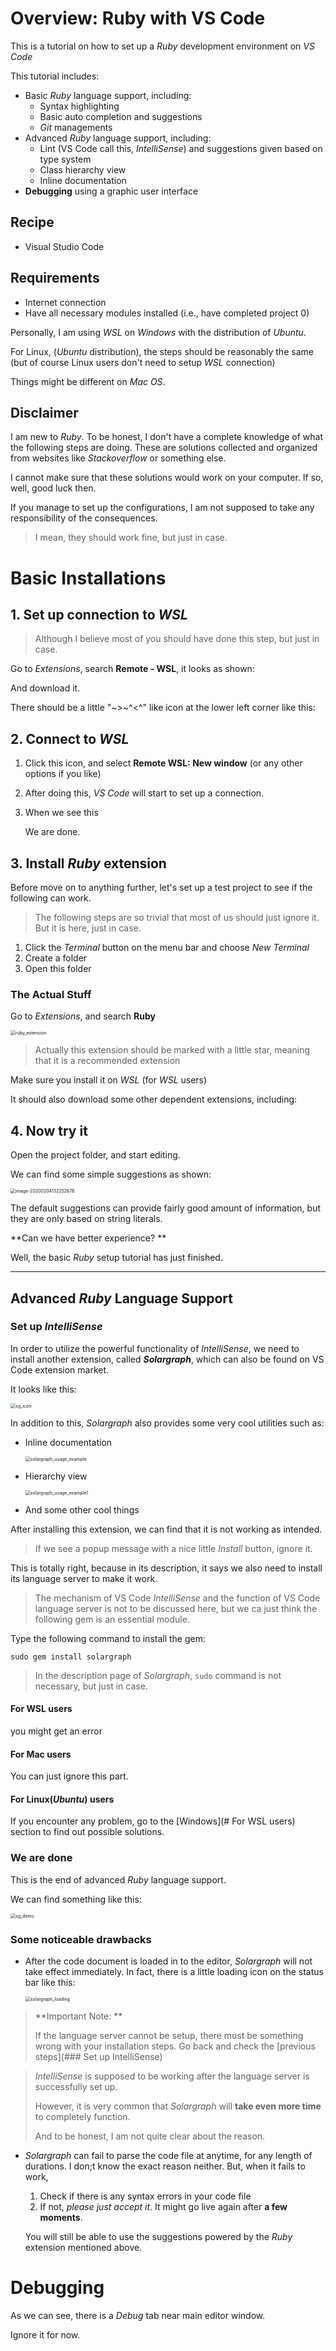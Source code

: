 # Overview: Ruby with VS Code

This is a tutorial on how to set up a *Ruby* development environment on *VS Code*

This tutorial includes: 

- Basic *Ruby* language support, including:
    - Syntax highlighting
    - Basic auto completion and suggestions
    - *Git* managements
- Advanced *Ruby* language support, including:
    - Lint (VS Code call this, *IntelliSense*) and suggestions given based on type system
    - Class hierarchy view
    - Inline documentation
- **Debugging** using a graphic user interface 

## Recipe

- Visual Studio Code

## Requirements

- Internet connection
- Have all necessary modules installed (i.e., have completed project 0)

Personally, I am using *WSL* on *Windows* with the distribution of *Ubuntu*. 

For Linux, (*Ubuntu* distribution), the steps should be reasonably the same (but of course Linux users don't need to setup *WSL* connection)

Things might be different on *Mac OS*. 

## Disclaimer

I am new to *Ruby*. To be honest, I don't have a complete knowledge of what the following steps are doing. These are solutions collected and organized from websites like *Stackoverflow* or something else. 

I cannot make sure that these solutions would work on your computer. If so, well, good luck then. 

If you manage to set up the configurations, I am not supposed to take any responsibility of the consequences. 

> I mean, they should work fine, but just in case. 

# Basic Installations

## 1. Set up connection to *WSL*

> Although I believe most of you should have done this step, but just in case. 

Go to *Extensions*, search **Remote - WSL**, it looks as shown:

<!--TODO-->

And download it. 

There should be a little "~>~^<^" like icon at the lower left corner like this:

<!--TODO-->

## 2. Connect to *WSL*

1. Click this icon, and select **Remote WSL: New window** (or any other options if you like)

2. After doing this, *VS Code* will start to set up a connection. 

3. When we see this

    <!--TODO-->

    We are done. 

## 3. Install *Ruby* extension

Before move on to anything further, let's set up a test project to see if the following can work. 

> The following steps are so trivial that most of us should just ignore it. But it is here, just in case. 

1. Click the *Terminal* button on the menu bar and choose *New Terminal*
2. Create a folder
3. Open this folder

### The Actual Stuff

Go to *Extensions*, and search **Ruby**

<img src="image/ruby_extension.png" alt="ruby_extension" style="zoom:50%;" />

>  Actually this extension should be marked with a little star, meaning that it is a recommended extension

Make sure you install it on *WSL* (for *WSL* users)

It should also download some other dependent extensions, including:

<!--TODO-->

## 4. Now try it

Open the project folder, and start editing. 

We can find some simple suggestions as shown: 

<img src="image/ruby_ext_default.png" alt="image-20200204132252676" style="zoom:50%;" />

The default suggestions can provide fairly good amount of information, but they are only based on string literals. 

**Can we have better experience? **

Well, the basic *Ruby* setup tutorial has just finished. 

---

## Advanced *Ruby* Language Support

### Set up *IntelliSense*

In order to utilize the powerful functionality of *IntelliSense*, we need to install another extension, called ***Solargraph***, which can also be found on VS Code extension market. 

It looks like this:

<img src="image/sg_icon.png" alt="sg_icon" style="zoom:50%;" />

In addition to this, *Solargraph* also provides some very cool utilities such as:

- Inline documentation

    <img src="image/solargraph_usage_example.png" alt="solargraph_usage_example" style="zoom:50%;" />

- Hierarchy view

    <img src="image/solargraph_usage_example1.png" alt="solargraph_usage_example1" style="zoom:50%;" />
    
- And some other cool things

After installing this extension, we can find that it is not working as intended. 

> If we see a popup message with a nice little *Install* button, ignore it. 

This is totally right, because in its description, it says we also need to install its language server to make it work. 

> The mechanism of VS Code *IntelliSense* and the function of VS Code language server is not to be discussed here, but we ca just think the following gem is an essential module. 

Type the following command to install the gem: 

```shell
sudo gem install solargraph
```

> In the description page of *Solargraph*, `sudo` command is not necessary, but just in case. 

#### For WSL users

you might get an error

<!--TODO-->

#### For Mac users

You can just ignore this part. 

#### For Linux(*Ubuntu*) users

If you encounter any problem, go to the [Windows](# For WSL users) section to find out possible solutions. 

### We are done

This is the end of advanced *Ruby* language support. 

We can find something like this:

<img src="image/sg_demo.png" alt="sg_demo" style="zoom:50%;" />

### Some noticeable drawbacks

- After the code document is loaded in to the editor, *Solargraph* will not take effect immediately. In fact, there is a little loading icon on the status bar like this:

    <img src="image/solargraph_loading.png" alt="solargraph_loading" style="zoom:50%;" />

> **Important Note: **
>
> If the language server cannot be setup, there must be something wrong with your installation steps. Go back and check the [previous steps](### Set up IntelliSense)

> *IntelliSense* is supposed to be working after the language server is successfully set up. 
>
> However, it is very common that *Solargraph* will **take even more time** to completely function. 
>
> And to be honest, I am not quite clear about the reason. 

- *Solargraph* can fail to parse the code file at anytime, for any length of durations. I don;t know the exact reason neither. But, when it fails to work, 

    1. Check if there is any syntax errors in your code file
    2. If not, *please just accept it*. It might go live again after **a few moments**. 

    You will still be able to use the suggestions powered by the *Ruby* extension mentioned above. 

# Debugging

As we can see, there is a *Debug* tab near main editor window. 

Ignore it for now. 

